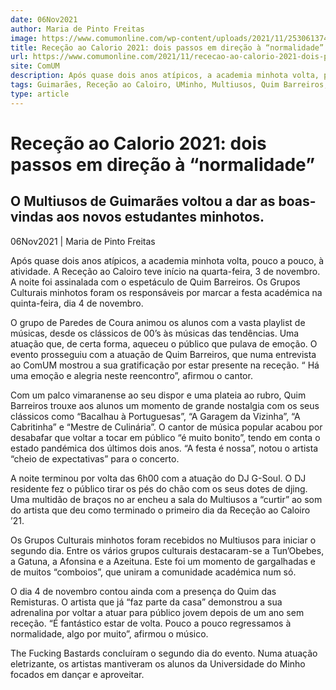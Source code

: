 ```yaml
---
date: 06Nov2021
author: Maria de Pinto Freitas
image: https://www.comumonline.com/wp-content/uploads/2021/11/253061374_5182541598428514_8044482424286672827_n-1500x1000.jpg
title: Receção ao Calorio 2021: dois passos em direção à “normalidade”
url: https://www.comumonline.com/2021/11/rececao-ao-calorio-2021-dois-passos-em-direcao-a-normalidade/
site: ComUM
description: Após quase dois anos atípicos, a academia minhota volta, pouco a pouco, à atividade. A Receção iniciou-se no dia 3 de novembro.
tags: Guimarães, Receção ao Caloiro, UMinho, Multiusos, Quim Barreiros, Grupos Culturais, 2021, 4 de novembro, 5 de novembro
type: article
---
```



# Receção ao Calorio 2021: dois passos em direção à “normalidade”

## O Multiusos de Guimarães voltou a dar as boas-vindas aos novos estudantes minhotos.

06Nov2021 | Maria de Pinto Freitas

Após quase dois anos atípicos, a academia minhota volta, pouco a pouco, à atividade. A Receção ao Caloiro teve início na quarta-feira, 3 de novembro. A noite foi assinalada com o espetáculo de Quim Barreiros. Os Grupos Culturais minhotos foram os responsáveis por marcar a festa académica na quinta-feira, dia 4 de novembro.

O grupo de Paredes de Coura animou os alunos com a vasta playlist de músicas, desde os clássicos de 00’s às músicas das tendências. Uma atuação que, de certa forma, aqueceu o público que pulava de emoção. O evento prosseguiu com a atuação de Quim Barreiros, que numa entrevista ao ComUM mostrou a sua gratificação por estar presente na receção. “ Há uma emoção e alegria neste reencontro”, afirmou o cantor.

Com um palco vimaranense ao seu dispor e uma plateia ao rubro, Quim Barreiros trouxe aos alunos um momento de grande nostalgia com os seus clássicos como “Bacalhau à Portuguesas”, “A Garagem da Vizinha”, “A Cabritinha” e “Mestre de Culinária”. O cantor de música popular acabou por desabafar que voltar a tocar em público “é muito bonito”, tendo em conta o estado pandémica dos últimos dois anos. “A festa é nossa”, notou o artista “cheio de expectativas” para o concerto.

A noite terminou por volta das 6h00 com a atuação do DJ G-Soul. O DJ residente fez o público tirar os pés do chão com os seus dotes de djing. Uma multidão de braços no ar encheu a sala do Multiusos a “curtir” ao som do artista que deu como terminado o primeiro dia da Receção ao Caloiro ’21.

Os Grupos Culturais minhotos foram recebidos no Multiusos para iniciar o segundo dia. Entre os vários grupos culturais destacaram-se a Tun’Obebes, a Gatuna, a Afonsina e a Azeituna. Este foi um momento de gargalhadas e de muitos “comboios”, que uniram a comunidade académica num só.

O dia 4 de novembro contou ainda com a presença do Quim das Remisturas. O artista que já “faz parte da casa” demonstrou a sua adrenalina por voltar a atuar para público jovem depois de um ano sem receção. “É fantástico estar de volta. Pouco a pouco regressamos à normalidade, algo por muito”, afirmou o músico.

The Fucking Bastards concluíram o segundo dia do evento. Numa atuação eletrizante, os artistas mantiveram os alunos da Universidade do Minho focados em dançar e aproveitar.

